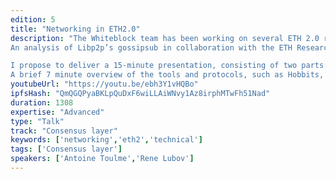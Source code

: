 ```yaml
---
edition: 5
title: "Networking in ETH2.0"
description: "The Whiteblock team has been working on several ETH 2.0 related projects over the past year. These projects include:
An analysis of Libp2p’s gossipsub in collaboration with the ETH Research team, The development of protocol-specific tooling and utilities, constituting the basis of the ETH2.0 test runner (developed in collaboration with Moloch DAO and provided to the community as open source software), as well as Contributing to the specification for the currently implemented wire protocol. 

I propose to deliver a 15-minute presentation, consisting of two parts: 
A brief 7 minute overview of the tools and protocols, such as Hobbits, a lightweight wire protocol designed to allow Eth2.0 clients to exchange information, developed to accelerate the testing of Eth 2.0 client; and an 8 minute summary of Whiteblock’s most recent analyses on Eth2.0 networking protocols such as libp2p."
youtubeUrl: "https://youtu.be/ebh3Y1vHQBo"
ipfsHash: "QmQGQPyaBKLpQuDxF6wiLLAiWNvy1Az8irphMTwFh51Nad"
duration: 1308
expertise: "Advanced"
type: "Talk"
track: "Consensus layer"
keywords: ['networking','eth2','technical']
tags: ['Consensus layer']
speakers: ['Antoine Toulme','Rene Lubov']
---
```

